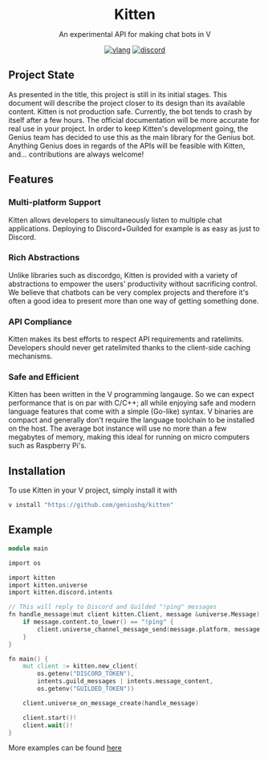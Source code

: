 <div align="center">
  <h1 style="margin: auto">Kitten</h1>

  <p>An experimental API for making chat bots in V</p>

  [![vlang](https://img.shields.io/badge/Made%20with-V-536b8a)](https://vlang.io)
  [![discord](https://discord.com/api/guilds/1066528514179874816/embed.png)](https://discord.gg/AXPHVgTTCR)
</div>

## Project State

As presented in the title, this project is still in its initial stages. This document will describe the project closer to its design than its available content. Kitten is not production safe. Currently, the bot tends to crash by itself after a few hours. The official documentation will be more accurate for real use in your project. In order to keep Kitten's development going, the Genius team has decided to use this as the main library for the Genius bot. Anything Genius does in regards of the APIs will be feasible with Kitten, and... contributions are always welcome!

## Features

### Multi-platform Support

Kitten allows developers to simultaneously listen to multiple chat applications. Deploying to Discord+Guilded for example is as easy as just to Discord.

### Rich Abstractions

Unlike libraries such as discordgo, Kitten is provided with a variety of abstractions to empower the users' productivity without sacrificing control. We believe that chatbots can be very complex projects and therefore it's often a good idea to present more than one way of getting something done.

### API Compliance

Kitten makes its best efforts to respect API requirements and ratelimits. Developers should never get ratelimited thanks to the client-side caching mechanisms.

### Safe and Efficient

Kitten has been written in the V programming langauge. So we can expect performance that is on par with C/C++; all while enjoying safe and modern language features that come with a simple (Go-like) syntax. V binaries are compact and generally don't require the language toolchain to be installed on the host. The average bot instance will use no more than a few megabytes of memory, making this ideal for running on micro computers such as Raspberry Pi's.

## Installation

To use Kitten in your V project, simply install it with

```sh
v install "https://github.com/geniushq/kitten"
```


## Example

```v
module main

import os

import kitten
import kitten.universe
import kitten.discord.intents

// This will reply to Discord and Guilded "!ping" messages
fn handle_message(mut client kitten.Client, message &universe.Message) ! {
	if message.content.to_lower() == "!ping" {
		client.universe_channel_message_send(message.platform, message.channel, "pong")!
	}
}

fn main() {
	mut client := kitten.new_client(
		os.getenv("DISCORD_TOKEN"),
		intents.guild_messages | intents.message_content,
		os.getenv("GUILDED_TOKEN"))

	client.universe_on_message_create(handle_message)

	client.start()!
	client.wait()!
}

```

More examples can be found [here](https://github.com/geniushq/kitten/tree/main/examples)